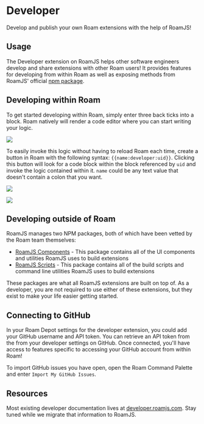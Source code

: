 # Developer
      
Develop and publish your own Roam extensions with the help of RoamJS!

## Usage
The Developer extension on RoamJS helps other software engineers develop and share extensions with other Roam users! It provides features for developing from within Roam as well as exposing methods from RoamJS' official [npm package](https://npmjs.com/roamjs-components).

## Developing within Roam
To get started developing within Roam, simply enter three back ticks into a block. Roam natively will render a code editor where you can start writing your logic.

![](https://firebasestorage.googleapis.com/v0/b/firescript-577a2.appspot.com/o/imgs%2Fapp%2Froamjs%2FcpGj9vg1c2.00.17%20PM.png?alt=media&token=ced7a892-2ec5-419f-9d2b-93b07911b242)

To easily invoke this logic without having to reload Roam each time, create a button in Roam with the following syntax: `{{name:developer:uid}}`. Clicking this button will look for a code block within the block referenced by `uid` and invoke the logic contained within it. `name` could be any text value that doesn't contain a colon that you want.

![](https://firebasestorage.googleapis.com/v0/b/firescript-577a2.appspot.com/o/imgs%2Fapp%2Froamjs%2FdFr9G-GW1f.00.59%20PM.png?alt=media&token=b7515150-a650-40d2-b608-1ee88b32d849)

![](https://firebasestorage.googleapis.com/v0/b/firescript-577a2.appspot.com/o/imgs%2Fapp%2Froamjs%2FPjrj8kZex0.01.09%20PM.png?alt=media&token=a00101b0-0d22-48bc-bc6f-6dc1b2b3bb2f)

## Developing outside of Roam
RoamJS manages two NPM packages, both of which have been vetted by the Roam team themselves:
- [RoamJS Components](https://roamjs.com/extensions/developer/roamjs_components) - This package contains all of the UI components and utilities RoamJS uses to build extensions
- [RoamJS Scripts](https://roamjs.com/extensions/developer/roamjs_scripts) - This package contains all of the build scripts and command line utilities RoamJS uses to build extensions

These packages are what all RoamJS extensions are built on top of. As a developer, you are not required to use either of these extensions, but they exist to make your life easier getting started.

## Connecting to GitHub

In your Roam Depot settings for the developer extension, you could add your GitHub username and API token. You can retrieve an API token from the from your developer settings on GitHub. Once connected, you'll have access to features specific to accessing your GitHub account from within Roam!

To import GitHub issues you have open, open the Roam Command Palette and enter `Import My GitHub Issues`.

## Resources
Most existing developer documentation lives at [developer.roamjs.com](https://developer.roamjs.com). Stay tuned while we migrate that information to RoamJS.
